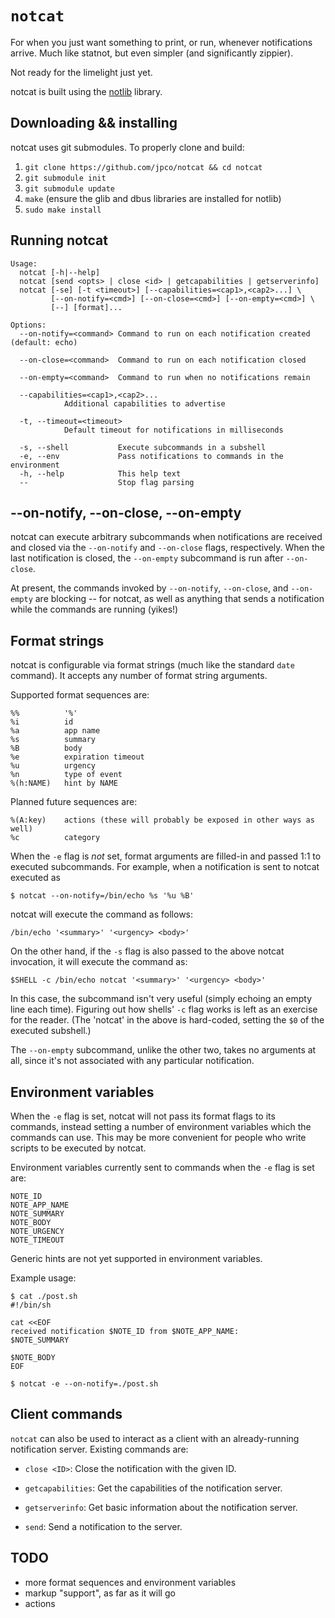 # `notcat`

For when you just want something to print, or run, whenever notifications arrive.  Much like statnot, but even simpler (and significantly zippier).

Not ready for the limelight just yet.

notcat is built using the [notlib](https://github.com/jpco/notlib) library.


## Downloading && installing

notcat uses git submodules.  To properly clone and build:

1. `git clone https://github.com/jpco/notcat && cd notcat`
2. `git submodule init`
3. `git submodule update`
4. `make` (ensure the glib and dbus libraries are installed for notlib)
5. `sudo make install`


## Running notcat

```
Usage:
  notcat [-h|--help]
  notcat [send <opts> | close <id> | getcapabilities | getserverinfo]
  notcat [-se] [-t <timeout>] [--capabilities=<cap1>,<cap2>...] \
         [--on-notify=<cmd>] [--on-close=<cmd>] [--on-empty=<cmd>] \
         [--] [format]...

Options:
  --on-notify=<command> Command to run on each notification created (default: echo)

  --on-close=<command>  Command to run on each notification closed

  --on-empty=<command>  Command to run when no notifications remain

  --capabilities=<cap1>,<cap2>...
            Additional capabilities to advertise

  -t, --timeout=<timeout>
            Default timeout for notifications in milliseconds

  -s, --shell           Execute subcommands in a subshell
  -e, --env             Pass notifications to commands in the environment
  -h, --help            This help text
  --                    Stop flag parsing
```

## --on-notify, --on-close, --on-empty

notcat can execute arbitrary subcommands when notifications are received and closed via the `--on-notify` and `--on-close` flags, respectively.  When the last notification is closed, the `--on-empty` subcommand is run after `--on-close`.

At present, the commands invoked by `--on-notify`, `--on-close`, and `--on-empty` are blocking -- for notcat, as well as anything that sends a notification while the commands are running (yikes!)


## Format strings

notcat is configurable via format strings (much like the standard `date` command).  It accepts any number of format string arguments.

Supported format sequences are:

```
%%          '%'
%i          id
%a          app name
%s          summary
%B          body
%e          expiration timeout
%u          urgency
%n          type of event
%(h:NAME)   hint by NAME
```

Planned future sequences are:

```
%(A:key)    actions (these will probably be exposed in other ways as well)
%c          category
```

When the `-e` flag is *not* set, format arguments are filled-in and passed 1:1 to executed subcommands.  For example, when a notification is sent to notcat executed as

```
$ notcat --on-notify=/bin/echo %s '%u %B'
```

notcat will execute the command as follows:

```
/bin/echo '<summary>' '<urgency> <body>'
```

On the other hand, if the `-s` flag is also passed to the above notcat invocation, it will execute the command as:

```
$SHELL -c /bin/echo notcat '<summary>' '<urgency> <body>'
```

In this case, the subcommand isn't very useful (simply echoing an empty line each time).  Figuring out how shells' `-c` flag works is left as an exercise for the reader. (The 'notcat' in the above is hard-coded, setting the `$0` of the executed subshell.)

The `--on-empty` subcommand, unlike the other two, takes no arguments at all, since it's not associated with any particular notification.


## Environment variables

When the `-e` flag is set, notcat will not pass its format flags to its commands, instead setting a number of environment variables which the commands can use.  This may be more convenient for people who write scripts to be executed by notcat.

Environment variables currently sent to commands  when the `-e` flag is set are:

```
NOTE_ID
NOTE_APP_NAME
NOTE_SUMMARY
NOTE_BODY
NOTE_URGENCY
NOTE_TIMEOUT
```

Generic hints are not yet supported in environment variables.

Example usage:

```
$ cat ./post.sh
#!/bin/sh

cat <<EOF
received notification $NOTE_ID from $NOTE_APP_NAME:
$NOTE_SUMMARY

$NOTE_BODY
EOF

$ notcat -e --on-notify=./post.sh
```


## Client commands

`notcat` can also be used to interact as a client with an already-running notification server.  Existing commands are:

 - `close <ID>`: Close the notification with the given ID.

 - `getcapabilities`: Get the capabilities of the notification server.

 - `getserverinfo`: Get basic information about the notification server.

 - `send`: Send a notification to the server.


## TODO

 - more format sequences and environment variables
 - markup "support", as far as it will go
 - actions
